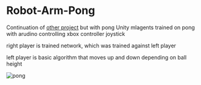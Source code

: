 # Robot-Arm-Pong
Continuation of [other project](github.com/elmojesus/robot-arm) but with pong
Unity mlagents trained on pong with arudino controlling xbox controller joystick

right player is trained network, which was trained against left player

left player is basic algorithm that moves up and down depending on ball height

![pong](pong.gif)
